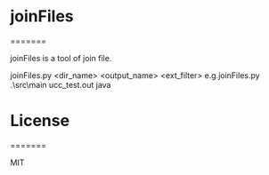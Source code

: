 # joinFiles
=======

joinFiles is a tool of join file.

 joinFiles.py <dir_name> <output_name> <ext_filter>
  e.g.joinFiles.py .\src\main ucc_test.out java

# License
=======

MIT
